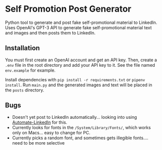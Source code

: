 # Self Promotion Post Generator

Python tool to generate and post fake self-promotional material to LinkedIn. Uses OpenAI's GPT-3 API to generate fake self-promotional material text and images and then posts them to LinkedIn.

## Installation

You must first create an OpenAI account and get an API key. Then, create a `.env` file in the root directory and add your API key to it. See the file named `env.example` for example.

Install dependencies with `pip install -r requirements.txt` or `pipenv install`.
Run `main.py` and the generated images and text will be placed in the `posts` directory.

## Bugs

- Doesn't yet post to LinkedIn automatically... looking into using [Automate-LinkedIn](https://pypi.org/project/Automate-LinkedIn/) for this.
- Currently looks for fonts in the `/System/Library/Fonts/`, which works only on Macs... easy to change for PC.
- Currently picks a random font, and sometimes gets illegible fonts.... need to be more selective
